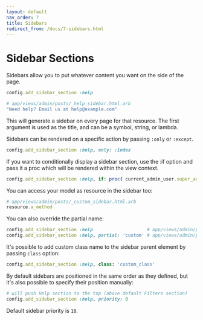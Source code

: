 ```yaml
---
layout: default
nav_order: 7
title: Sidebars
redirect_from: /docs/7-sidebars.html
---
```

# Sidebar Sections

Sidebars allow you to put whatever content you want on the side of the page.

```ruby
config.add_sidebar_section :help

# app/views/admin/posts/_help_sidebar.html.arb
"Need help? Email us at help@example.com"
```

This will generate a sidebar on every page for that resource. The first
argument is used as the title, and can be a symbol, string, or lambda.

Sidebars can be rendered on a specific action by passing `:only` or `:except`.

```ruby
config.add_sidebar_section :help, only: :index
```

If you want to conditionally display a sidebar section, use the :if option and
pass it a proc which will be rendered within the view context.

```ruby
config.add_sidebar_section :help, if: proc{ current_admin_user.super_admin? }
```

You can access your model as resource in the sidebar too:

```ruby
# app/views/admin/posts/_custom_sidebar.html.arb
resource.a_method
```

You can also override the partial name:

```ruby
config.add_sidebar_section :help                    # app/views/admin/posts/_help_sidebar.html.erb
config.add_sidebar_section :help, partial: 'custom' # app/views/admin/posts/_custom.html.erb
```

It's possible to add custom class name to the sidebar parent element by passing
`class` option:

```ruby
config.add_sidebar_section :help, class: 'custom_class'
```

By default sidebars are positioned in the same order as they defined, but it's also
possible to specify their position manually:

```ruby
# will push Help section to the top (above default Filters section)
config.add_sidebar_section :help, priority: 0
```

Default sidebar priority is `10`.
